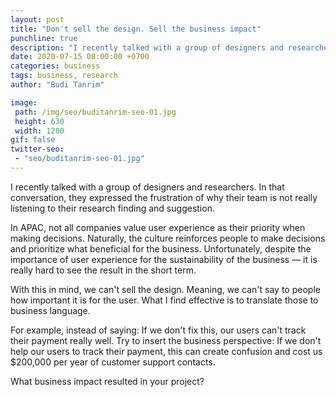 ```yaml
---
layout: post
title: "Don't sell the design. Sell the business impact"
punchline: true
description: "I recently talked with a group of designers and researchers. In that conversation, they expressed the frustration of why their team is not really listening to their research finding and suggestion."
date: 2020-07-15 08:00:00 +0700
categories: business
tags: business, research
author: "Budi Tanrim"

image:
 path: /img/seo/buditanrim-seo-01.jpg
 height: 630
 width: 1200
gif: false
twitter-seo: 
 - "seo/buditanrim-seo-01.jpg"
---
```


I recently talked with a group of designers and researchers. In that conversation, they expressed the frustration of why their team is not really listening to their research finding and suggestion.

In APAC, not all companies value user experience as their priority when making decisions. Naturally, the culture reinforces people to make decisions and prioritize what beneficial for the business. Unfortunately, despite the importance of user experience for the sustainability of the business — it is really hard to see the result in the short term.

With this in mind, we can't sell the design. Meaning, we can't say to people how important it is for the user. What I find effective is to translate those to business language.

For example, instead of saying: If we don't fix this, our users can't track their payment really well. Try to insert the business perspective: If we don't help our users to track their payment, this can create confusion and cost us $200,000 per year of customer support contacts.

What business impact resulted in your project?
